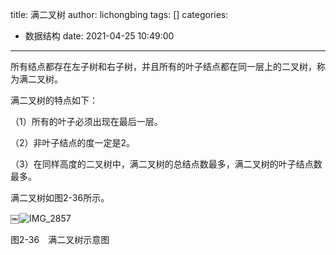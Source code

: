 title: 满二叉树
author: lichongbing
tags: []
categories:
  - 数据结构
date: 2021-04-25 10:49:00
---
所有结点都存在左子树和右子树，并且所有的叶子结点都在同一层上的二叉树，称为满二叉树。
<!--more-->

满二叉树的特点如下：

（1）所有的叶子必须出现在最后一层。

（2）非叶子结点的度一定是2。

（3）在同样高度的二叉树中，满二叉树的总结点数最多，满二叉树的叶子结点数最多。

满二叉树如图2-36所示。

￼![IMG_2857](https://image.lichongbing.com/IMG_2857.JPG)

图2-36　满二叉树示意图